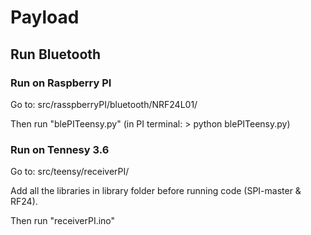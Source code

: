 # Payload

## Run Bluetooth  

### Run on Raspberry PI

Go to: src/rasspberryPI/bluetooth/NRF24L01/

Then run "blePITeensy.py" (in PI terminal: > python blePITeensy.py) 

### Run on Tennesy 3.6

Go to: src/teensy/receiverPI/

Add all the libraries in library folder before running code (SPI-master & RF24).

Then run "receiverPI.ino" 

